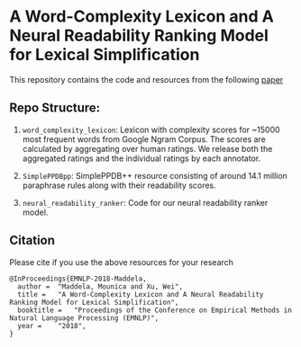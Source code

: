 # A Word-Complexity Lexicon and A Neural Readability Ranking Model for Lexical Simplification

This repository contains the code and resources from the following [paper](https://mounicam.github.io/WC_Lexicon_NRR.pdf)


## Repo Structure: 
1. ```word_complexity_lexicon```: Lexicon with complexity scores for ~15000 most frequent words from Google Ngram Corpus.
The scores are calculated by aggregating over human ratings. We release both the aggregated ratings and the individual 
ratings by each annotator.

1. ```SimplePPDBpp```: SimplePPDB++ resource consisting of around 14.1 million paraphrase rules along with 
their readability scores. 

1. ```neural_readability_ranker```: Code for our neural readability ranker model.

## Citation
Please cite if you use the above resources for your research
```
@InProceedings{EMNLP-2018-Maddela,
  author = 	"Maddela, Mounica and Xu, Wei",
  title = 	"A Word-Complexity Lexicon and A Neural Readability Ranking Model for Lexical Simplification",
  booktitle = 	"Proceedings of the Conference on Empirical Methods in Natural Language Processing (EMNLP)",
  year = 	"2018",
}
```